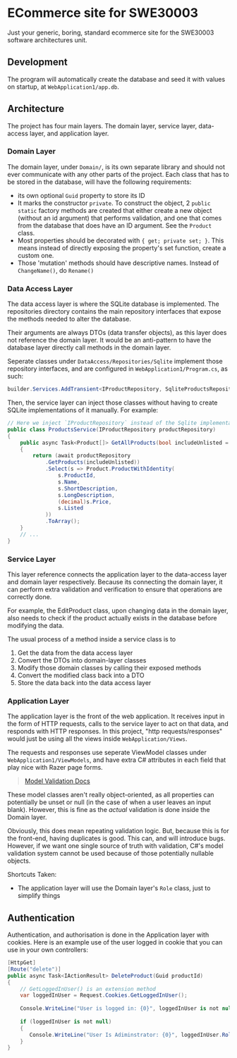 # ECommerce site for SWE30003

Just your generic, boring, standard ecommerce site for the SWE30003 software architectures unit.

## Development

The program will automatically create the database and seed it with values on startup, at 
`WebApplication1/app.db`. 

## Architecture

The project has four main layers. The domain layer, service layer, data-access layer, and 
application layer. 

### Domain Layer

The domain layer, under `Domain/`, is its own separate library and should not ever communicate
with any other parts of the project. Each class that has to be stored in the database, will
have the following requirements:

 - its own optional `Guid` property to store its ID
 - It marks the constructor `private`. To construct the object, 2 `public static` factory methods 
   are created that either create a new object (without an id argument) that performs validation,
   and one that comes from the database that does have an ID argument. See the `Product` class.
 - Most properties should be decorated with `{ get; private set; }`. This means instead of directly
   exposing the property's set function, create a custom one. 
 - Those 'mutation' methods should have descriptive names. Instead of `ChangeName()`, do `Rename()`

### Data Access Layer

The data access layer is where the SQLite database is implemented. The repositories directory
contains the main repository interfaces that expose the methods needed to alter the database.

Their arguments are always DTOs (data transfer objects), as this layer does not reference 
the domain layer. It would be an anti-pattern to have the database layer directly call methods in
the domain layer.

Seperate classes under `DataAccess/Repositories/Sqlite` implement those repository interfaces, 
and are configured in `WebApplication1/Program.cs`, as such:

```csharp
builder.Services.AddTransient<IProductRepository, SqliteProductsRepository>();
```

Then, the service layer can inject those classes without having to create SQLite implementations
of it manually. For example:

```csharp
// Here we inject `IProductRepository` instead of the Sqlite implementation
public class ProductsService(IProductRepository productRepository)
{
    public async Task<Product[]> GetAllProducts(bool includeUnlisted = false)
    {
        return (await productRepository
            .GetProducts(includeUnlisted))
            .Select(s => Product.ProductWithIdentity(
                s.ProductId,
                s.Name,
                s.ShortDescription,
                s.LongDescription,
                (decimal)s.Price,
                s.Listed
            ))
            .ToArray();
    }
    // ...
}
```

### Service Layer

This layer reference connects the application layer to the data-access layer and domain layer
respectively. Because its connecting the domain layer, it can perform extra validation and
verification to ensure that operations are correctly done. 

For example, the EditProduct class, upon changing data in the domain layer, also needs
to check if the product actually exists in the database before modifying the data.

The usual process of a method inside a service class is to 

1. Get the data from the data access layer
2. Convert the DTOs into domain-layer classes
3. Modify those domain classes by calling their exposed methods
4. Convert the modified class back into a DTO
5. Store the data back into the data access layer

### Application Layer

The application layer is the front of the web application. It receives input in the form of 
HTTP requests, calls to the service layer to act on that data, and responds with HTTP 
responses. In this project, "http requests/responses" would just be using all the views inside
`WebApplication/Views`. 

The requests and responses use seperate ViewModel classes under `WebApplication1/ViewModels`, 
and have extra C# attributes in each field that play nice with Razer page forms.

> [Model Validation Docs](https://learn.microsoft.com/en-us/aspnet/core/mvc/models/validation?view=aspnetcore-9.0)

These model classes aren't really object-oriented, as all properties can potentially be unset
or null (in the case of when a user leaves an input blank). However, this is fine as the 
*actual* validation is done inside the Domain layer. 

Obviously, this does mean repeating validation logic. But, because this is for the front-end,
having duplicates is good. This can, and will introduce bugs. However, if we want one single
source of truth with validation, C#'s model validation system cannot be used because of those
potentially nullable objects.

Shortcuts Taken:

 - The application layer will use the Domain layer's `Role` class, just to simplify things

## Authentication

Authentication, and authorisation is done in the Application layer with cookies. Here is an example use of the user 
logged in cookie that you can use in your own controllers:

```csharp
[HttpGet]
[Route("delete")]
public async Task<IActionResult> DeleteProduct(Guid productId)
{
    // GetLoggedInUser() is an extension method
    var loggedInUser = Request.Cookies.GetLoggedInUser();
    
    Console.WriteLine("User is logged in: {0}", loggedInUser is not null)
        
    if (loggedInUser is not null) 
    {    
       Console.WriteLine("User Is Adiminstrator: {0}", loggedInUser.Role == Domain.Role.AdministratorRole.Id);
    }
}
```